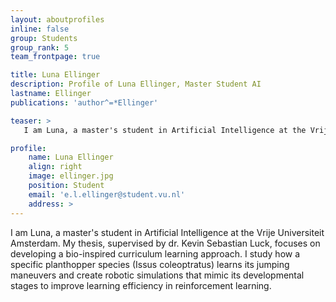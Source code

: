 ```yaml
---
layout: aboutprofiles
inline: false
group: Students
group_rank: 5
team_frontpage: true

title: Luna Ellinger
description: Profile of Luna Ellinger, Master Student AI
lastname: Ellinger
publications: 'author^=*Ellinger'

teaser: >
   I am Luna, a master's student in Artificial Intelligence at the Vrije Universiteit Amsterdam. My thesis, supervised by dr. Kevin Sebastian Luck, focuses on developing a bio-inspired curriculum learning approach. I study how a specific planthopper species (Issus coleoptratus) learns its jumping maneuvers and create robotic simulations that mimic its developmental stages to improve learning efficiency in reinforcement learning.

profile:
    name: Luna Ellinger
    align: right
    image: ellinger.jpg
    position: Student
    email: 'e.l.ellinger@student.vu.nl'
    address: >
---
```


I am Luna, a master's student in Artificial Intelligence at the Vrije Universiteit Amsterdam. My thesis, supervised by dr. Kevin Sebastian Luck, focuses on developing a bio-inspired curriculum learning approach. I study how a specific planthopper species (Issus coleoptratus) learns its jumping maneuvers and create robotic simulations that mimic its developmental stages to improve learning efficiency in reinforcement learning.

